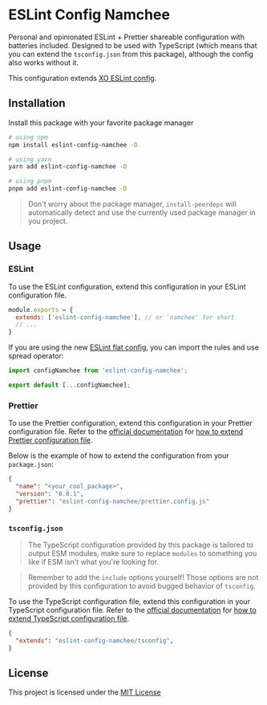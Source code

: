 # ESLint Config Namchee

Personal and opinionated ESLint + Prettier shareable configuration with batteries included. Designed to be used with TypeScript (which means that you can extend the `tsconfig.json` from this package), although the config also works without it.

This configuration extends [XO ESLint config](https://github.com/xojs/eslint-config-xo).

## Installation

Install this package with your favorite package manager

```bash
# using npm
npm install eslint-config-namchee -D

# using yarn
yarn add eslint-config-namchee -D

# using pnpm
pnpm add eslint-config-namchee -D
```

> Don't worry about the package manager, `install-peerdeps` will automatically detect and use the currently used package manager in you project.

## Usage

### ESLint

To use the ESLint configuration, extend this configuration in your ESLint configuration file.

```js
module.exports = {
  extends: ['eslint-config-namchee'], // or 'namchee' for short
  // ...
}
```

If you are using the new [ESLint flat config](https://eslint.org/docs/latest/use/configure/configuration-files-new), you can import the rules and use spread operator:

```js
import configNamchee from 'eslint-config-namchee';

export default [...configNamchee];
```

### Prettier

To use the Prettier configuration, extend this configuration in your Prettier configuration file. Refer to the [official documentation](https://prettier.io/docs/en/index.html) for [how to extend Prettier configuration file](https://prettier.io/docs/en/configuration.html#sharing-configurations).

Below is the example of how to extend the configuration from your `package.json`:

```json
{
  "name": "<your_cool_package>",
  "version": "0.0.1",
  "prettier": "eslint-config-namchee/prettier.config.js"
}
```

### `tsconfig.json`

> The TypeScript configuration provided by this package is tailored to output ESM modules, make sure to replace `modules` to something you like if ESM isn't what you're looking for.

> Remember to add the `include` options yourself! Those options are not provided by this configuration to avoid bugged behavior of `tsconfig`.

To use the TypeScript configuration file, extend this configuration in your TypeScript configuration file. Refer to the [official documentation](https://www.typescriptlang.org/tsconfig) for [how to extend TypeScript configuration file](https://www.typescriptlang.org/tsconfig#extends).

```json
{
  "extends": "eslint-config-namchee/tsconfig",
}
```


## License

This project is licensed under the [MIT License](./LICENSE)
